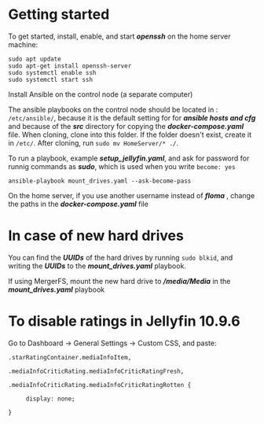# Getting started
To get started, install, enable, and start ***openssh*** on the home server machine:
```
sudo apt update
sudo apt-get install openssh-server
sudo systemctl enable ssh
sudo systemctl start ssh

```
Install Ansible on the control node (a separate computer)

The ansible playbooks on the control node should be located in : ```/etc/ansible/```, because it is the default setting for for ***ansible hosts and cfg*** and because of the ***src*** directory for copying the ***docker-compose.yaml*** file. 
When cloning, clone into this folder. If the folder doesn't exist, create it in ```/etc/```. After cloning, run ```sudo mv HomeServer/* ./```.

To run a playbook, example ***setup_jellyfin.yaml***, and ask for password for runnig commands as ***sudo***, which is used when you write ```become: yes```
```
ansible-playbook mount_drives.yaml --ask-become-pass
```

On the home server, if you use another username instead of ***floma*** , change the paths in the ***docker-compose.yaml*** file  


# In case of new hard drives
You can find the ***UUIDs*** of the hard drives by running ```sudo blkid```, and writing the ***UUIDs*** to the ***mount_drives.yaml*** playbook.

If using MergerFS, mount the new hard drive to ***/media/Media<number>*** in the ***mount_drives.yaml*** playbook


# To disable ratings in Jellyfin 10.9.6

Go to Dashboard → General Settings → Custom CSS, and paste:
```
.starRatingContainer.mediaInfoItem,

.mediaInfoCriticRating.mediaInfoCriticRatingFresh,

.mediaInfoCriticRating.mediaInfoCriticRatingRotten {

     display: none;

}
```